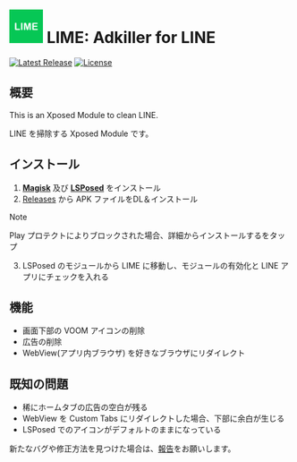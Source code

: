 # <img src="app/src/main/ic_launcher-playstore.png" width="60px"> LIME: Adkiller for LINE

[![Latest Release](https://img.shields.io/github/v/release/Chipppppppppp/LIME?label=latest)](https://github.com/Chipppppppppp/LIME/releases)
[![License](https://img.shields.io/badge/License-MIT-yellow.svg)](https://github.com/Chipppppppppp/LIME/blob/master/LICENSE)

## 概要

This is an Xposed Module to clean LINE. 

LINE を掃除する Xposed Module です。

## インストール

1. [**Magisk**](//github.com/topjohnwu/Magisk) 及び [**LSPosed**](//github.com/LSPosed/LSPosed) をインストール
2. [Releases](//github.com/Chipppppppppp/LIME/releases/latest) から APK ファイルをDL＆インストール
> [!NOTE]
> Play プロテクトによりブロックされた場合、<kbd>詳細</kbd>から<kbd>インストールする</kbd>をタップ
3. LSPosed のモジュールから LIME に移動し、<kbd>モジュールの有効化</kbd>と LINE アプリにチェックを入れる

## 機能

- 画面下部の VOOM アイコンの削除
- 広告の削除
- WebView(アプリ内ブラウザ) を好きなブラウザにリダイレクト

## 既知の問題

- 稀にホームタブの広告の空白が残る
- WebView を Custom Tabs にリダイレクトした場合、下部に余白が生じる
- LSPosed でのアイコンがデフォルトのままになっている

新たなバグや修正方法を見つけた場合は、[報告](//github.com/Chipppppppppp/LIME/issues/new/choose)をお願いします。
